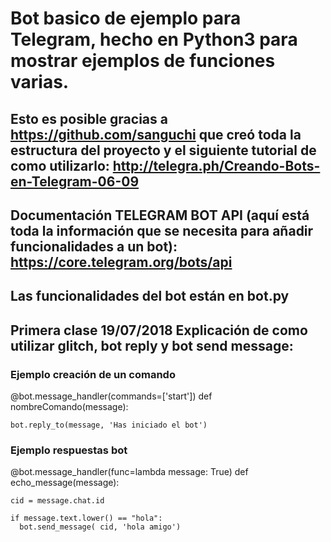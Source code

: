 # Bot basico de ejemplo para Telegram, hecho en Python3 para mostrar ejemplos de funciones varias.

## Esto es posible gracias a https://github.com/sanguchi que creó toda la estructura del proyecto y el siguiente tutorial de como utilizarlo: http://telegra.ph/Creando-Bots-en-Telegram-06-09

## Documentación TELEGRAM BOT API (aquí está toda la información que se necesita para añadir funcionalidades a un bot): https://core.telegram.org/bots/api

## Las funcionalidades del bot están en bot.py

## Primera clase 19/07/2018 Explicación de como utilizar glitch, bot reply y bot send message:
   
  ### Ejemplo creación de un comando
  @bot.message_handler(commands=['start'])
  def nombreComando(message):
    
    bot.reply_to(message, 'Has iniciado el bot')
    
  ### Ejemplo respuestas bot
  
  
  
  @bot.message_handler(func=lambda message: True)
  def echo_message(message):
  
    cid = message.chat.id
    
    if message.text.lower() == "hola":
      bot.send_message( cid, 'hola amigo')
  
